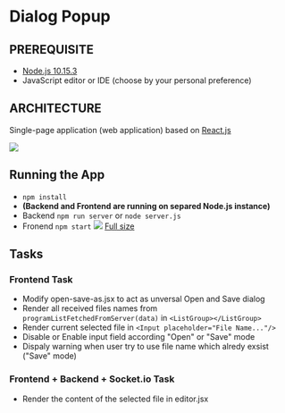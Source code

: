# Dialog Popup

## PREREQUISITE

* [Node.js 10.15.3](https://nodejs.org/en/download/)
* JavaScript editor or IDE (choose by your personal preference) 

## ARCHITECTURE
Single-page application (web application) based on [React.js](https://reactjs.org/docs/create-a-new-react-app.html)

![](https://user-images.githubusercontent.com/20400793/58096882-c33cab00-7bde-11e9-8e91-6fc1cd8360ee.png)

## Running the App 
* `npm install`
* **(Backend and Frontend are running on separed Node.js instance)**
* Backend `npm run server` or `node server.js`
* Fronend `npm start`
![](https://user-images.githubusercontent.com/20400793/58100334-16662c00-7be6-11e9-9a33-41db615b35ad.png)
[Full size](https://user-images.githubusercontent.com/20400793/58100334-16662c00-7be6-11e9-9a33-41db615b35ad.png)
## Tasks
### Frontend Task 
* Modify open-save-as.jsx to act as unversal Open and Save dialog
* Render all received files names from `programListFetchedFromServer(data)` in `<ListGroup></ListGroup>`
* Render current selected file in  `<Input placeholder="File Name..."/>`
* Disable or Enable input field according "Open" or "Save" mode
* Dispaly warning when user try to use file name which alredy exsist ("Save" mode)

### Frontend + Backend + Socket.io Task
* Render the content of the selected file in editor.jsx
